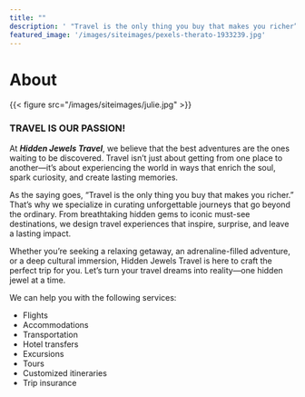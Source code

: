 ```yaml
---
title: ""
description: ' "Travel is the only thing you buy that makes you richer” – Anonymous.'
featured_image: '/images/siteimages/pexels-therato-1933239.jpg'
---
```

# About

{{< figure src="/images/siteimages/julie.jpg" >}}

### TRAVEL IS OUR PASSION!
At _**Hidden Jewels Travel**_, we believe that the best adventures are the ones waiting to be discovered. Travel isn’t just about getting from one place to another—it’s about experiencing the world in ways that enrich the soul, spark curiosity, and create lasting memories.

As the saying goes, “Travel is the only thing you buy that makes you richer.” That’s why we specialize in curating unforgettable journeys that go beyond the ordinary. From breathtaking hidden gems to iconic must-see destinations, we design travel experiences that inspire, surprise, and leave a lasting impact.

Whether you’re seeking a relaxing getaway, an adrenaline-filled adventure, or a deep cultural immersion, Hidden Jewels Travel is here to craft the perfect trip for you. Let’s turn your travel dreams into reality—one hidden jewel at a time.

We can help you with the following services:

- Flights
- Accommodations
- Transportation
- Hotel transfers
- Excursions
- Tours
- Customized itineraries
- Trip insurance
